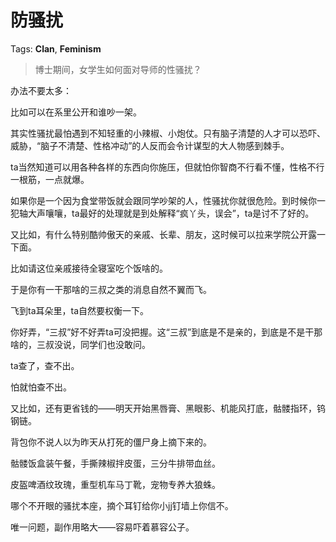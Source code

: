 # 防骚扰

Tags: **Clan**, **Feminism**

> 博士期间，女学生如何面对导师的性骚扰？



办法不要太多：

比如可以在系里公开和谁吵一架。

其实性骚扰最怕遇到不知轻重的小辣椒、小炮仗。只有脑子清楚的人才可以恐吓、威胁，“脑子不清楚、性格冲动”的人反而会令计谋型的大人物感到棘手。

ta当然知道可以用各种各样的东西向你施压，但就怕你智商不行看不懂，性格不行一根筋，一点就爆。

如果你是一个因为食堂带饭就会跟同学吵架的人，性骚扰你就很危险。到时候你一犯轴大声嚷嚷，ta最好的处理就是到处解释“疯丫头，误会”，ta是讨不了好的。

又比如，有什么特别酷帅傲天的亲戚、长辈、朋友，这时候可以拉来学院公开露一下面。

比如请这位亲戚接待全寝室吃个饭啥的。

于是你有一干那啥的三叔之类的消息自然不翼而飞。

飞到ta耳朵里，ta自然要权衡一下。

你好弄，“三叔”好不好弄ta可没把握。这“三叔”到底是不是亲的，到底是不是干那啥的，三叔没说，同学们也没敢问。

ta查了，查不出。

怕就怕查不出。

  


又比如，还有更省钱的——明天开始黑唇膏、黑眼影、机能风打底，骷髅指环，钨钢链。

背包你不说人以为昨天从打死的僵尸身上摘下来的。

骷髅饭盒装午餐，手撕辣椒拌皮蛋，三分牛排带血丝。

皮盔啤酒纹玫瑰，重型机车马丁靴，宠物专养大狼蛛。

哪个不开眼的骚扰本座，摘个耳钉给你小jj钉墙上你信不。

唯一问题，副作用略大——容易吓着慕容公子。



